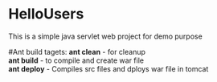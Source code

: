 # HelloUsers
This is a simple java servlet web project for demo purpose

#Ant build tagets:
**ant clean** - for cleanup<br/>
**ant build** - to compile and create war file<br/>
**ant deploy** - Compiles src files and dploys war file in tomcat<br/>
